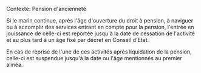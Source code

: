 Contexte: Pension d'ancienneté

Si le marin continue, après l'âge d'ouverture du droit à pension, à naviguer ou à accomplir des services entrant en compte pour la pension, l'entrée en jouissance de celle-ci est reportée jusqu'à la date de cessation de l'activité et au plus tard à un âge fixé par décret en Conseil d'Etat.

En cas de reprise de l'une de ces activités après liquidation de la pension, celle-ci est suspendue jusqu'à la date ou l'âge mentionnés au premier alinéa.